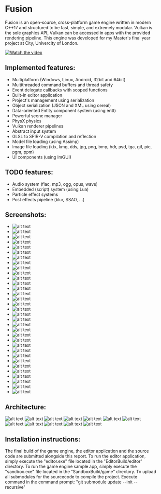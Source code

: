 # Fusion

Fusion is an open-source, cross-platform game engine written in modern C++17 and structured to be fast, simple, and extremely modular.
Vulkan is the sole graphics API, Vulkan can be accessed in apps with the provided rendering pipeline.
This engine was developed for my Master's final year project at City, Univercity of London.

[![Watch the video](https://img.youtube.com/vi/xCEj8s233eM/0.jpg)](https://www.youtube.com/watch?v=xCEj8s233eM)

## Implemented features:
- Multiplatform (Windows, Linux, Android, 32bit and 64bit)
- Multithreaded command buffers and thread safety
- Event delegate callbacks with scoped functions
- Built-in editor application
- Project's management using serialization
- Object serialization (JSON and XML using cereal)
- Data-oriented Entity component system (using entt)
- Powerful scene manager
- PhysX physics
- Vulkan renderer pipelines
- Abstract input system
- GLSL to SPIR-V compilation and reflection
- Model file loading (using Assimp)
- Image file loading (ktx, kmg, dds, jpg, png, bmp, hdr, psd, tga, gif, pic, pgm, ppm)
- UI components (using ImGUI)

## TODO features:
- Audio system (flac, mp3, ogg, opus, wave)
- Embedded (script) system (using Lua)
- Particle effect systems
- Post effects pipeline (blur, SSAO, ...)

## Screenshots:
- ![alt text](https://i.ibb.co/JtdJhJx/image-028.png)
- ![alt text](https://i.ibb.co/hsM0Tx8/image-029.png)
- ![alt text](https://i.ibb.co/NCRLY34/image-030.jpg)
- ![alt text](https://i.ibb.co/fdN2KsH/image-031.jpg)
- ![alt text](https://i.ibb.co/6mH2ZxM/image-032.jpg)
- ![alt text](https://i.ibb.co/g65qp5t/image-033.png)
- ![alt text](https://i.ibb.co/xMLGrKz/image-034.png)
- ![alt text](https://i.ibb.co/gvXbV1P/image-035.png)
- ![alt text](https://i.ibb.co/19STRkk/image-036.png)
- ![alt text](https://i.ibb.co/5sCpWXN/image-037.png)
- ![alt text](https://i.ibb.co/b77z7sp/image-038.png)
- ![alt text](https://i.ibb.co/SnDQB4b/image-039.png)
- ![alt text](https://i.ibb.co/0fZp6TL/image-040.png)
- ![alt text](https://i.ibb.co/CwhtBcr/image-041.png)
- ![alt text](https://i.ibb.co/XJCYVFB/image-042.png)
- ![alt text](https://i.ibb.co/FXq16cf/image-043.png)
- ![alt text](https://i.ibb.co/8BY76jY/image-044.jpg)
- ![alt text](https://i.ibb.co/hHX8PP6/image-045.png)
- ![alt text](https://i.ibb.co/80pNpWd/image-046.jpg)
- ![alt text](https://i.ibb.co/r0bMkvv/image-047.png)
- ![alt text](https://i.ibb.co/HNTdV51/image-048.png)
- ![alt text](https://i.ibb.co/WD7MkfG/image-049.jpg)
- ![alt text](https://i.ibb.co/GpX3zBq/image-050.png)
- ![alt text](https://i.ibb.co/HxYLznn/image-051.png)
- ![alt text](https://i.ibb.co/sPRzPGT/image-052.png)
- ![alt text](https://i.ibb.co/23N9wbp/image-053.png)
- ![alt text](https://i.ibb.co/NyqYfxx/image-054.png)
- ![alt text](https://i.ibb.co/x8k7MCr/image-055.png)
- ![alt text](https://i.ibb.co/PhpkZr2/image-056.png)
- ![alt text](https://i.ibb.co/vxn2Y5Y/image-057.png)
- ![alt text](https://i.ibb.co/XJNQqvV/image-058.jpg)
- ![alt text](https://i.ibb.co/n0BByWs/image-059.jpg)
- ![alt text](https://i.ibb.co/fGT0P2x/image-060.jpg)

## Architecture:
![alt text](https://i.ibb.co/QH8JKMD/image-016.png)
![alt text](https://i.ibb.co/Q9JkrmM/image-017.png)
![alt text](https://i.ibb.co/JqqGf24/image-018.png)
![alt text](https://i.ibb.co/NpdPWPP/image-019.png)
![alt text](https://i.ibb.co/HV6MMsP/image-020.png)
![alt text](https://i.ibb.co/6416gsr/image-021.png)
![alt text](https://i.ibb.co/LQRZK9x/image-022.png)
![alt text](https://i.ibb.co/GHJGPKF/image-023.png)
![alt text](https://i.ibb.co/SymR7bq/image-024.png)
![alt text](https://i.ibb.co/b1GhxGm/image-025.png)
![alt text](https://i.ibb.co/5s3r7ZG/image-026.png)
![alt text](https://i.ibb.co/QYqd0D0/image-027.png)

## Installation instructions:
The final build of the game engine, the editor application and the source code are submitted alongside this 
report. To run the editor application, simply execute the "editor.exe" file located in the 
"EditorBuild/editor" directory. To run the game engine sample app, simply execute the "sandbox.exe" file 
located in the "SandboxBuild/game" directory. To upload all submodules for the sourcecode to compile 
the project. Execute command in the command prompt: "git submodule update --init --
recursive"
